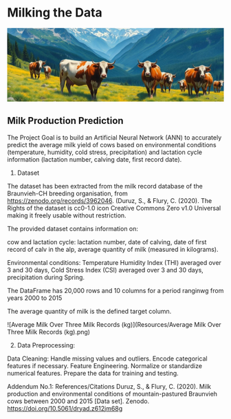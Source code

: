 # Milking the Data
![alt text](Resources/banner_image.jpg)

## Milk Production Prediction 
The Project Goal is to build an Artificial Neural Network (ANN) to accurately predict the average milk yield of cows based on environmental conditions (temperature, humidity, cold stress, precipitation) and lactation cycle information (lactation number, calving date, first record date). 

1. Dataset

The dataset has been extracted from the milk record database of the Braunvieh-CH breeding organisation, from https://zenodo.org/records/3962046. (Duruz, S., & Flury, C. (2020). The Rights of the dataset is cc0-1.0 icon Creative Commons Zero v1.0 Universal making it freely usable without restriction.

The provided dataset contains information on: 

cow and lactation cycle: lactation number, date of calving, date of first record of calv in the alp, average quantity of milk (measured in kilograms).

Environmental conditions: Temperature Humidity Index (THI) averaged over 3 and 30 days, Cold Stress Index (CSI) averaged over 3 and 30 days, precipitation during Spring.

The DataFrame has 20,000 rows and 10 columns for a period ranginwg from years 2000 to 2015 

The average quantity of milk is the defined target column.

![Average Milk Over Three Milk Records (kg)](Resources/Average Milk Over Three Milk Records (kg).png)





2. Data Preprocessing:

Data Cleaning:
Handle missing values and outliers.
Encode categorical features if necessary.
Feature Engineering.
Normalize or standardize numerical features.
Prepare the data for training and testing.



Addendum No.1: References/Citations
Duruz, S., & Flury, C. (2020). Milk production and environmental conditions of mountain-pastured Braunvieh cows between 2000 and 2015 [Data set]. Zenodo. https://doi.org/10.5061/dryad.z612jm68g



